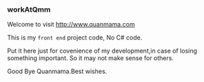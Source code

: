 ### workAtQmm ###

Welcome to visit http://www.quanmama.com

This is my `front end` project code, No C# code.

Put it here just for covenience of my development,in case of losing something important. So it may not make sense for others.

Good Bye Quanmama.Best wishes.
